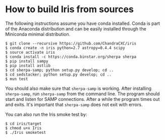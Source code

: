 # How to build Iris from sources

The following instructions assume you have conda installed.
Conda is part of the Anaconda distribution and can be easily installed
through the Miniconda minimal distribution.

````
$ git clone --recursive https://github.com/ChandraCXC/iris
$ conda create -n iris python=2.7 astropy=0.4.4 scipy
$ source activate iris
$ conda install -c https://conda.binstar.org/sherpa sherpa
$ pip install sampy
$ pip install astlib
$ cd sherpa-samp; python setup.py develop; cd ..
$ cd sedstacker; python setup.py develop; cd ..
$ mvn test
````

You should also make sure that `sherpa-samp` is working.
After installing `sherpa-samp`, run `sherpa-samp` from the
command line. The program should start and listen for SAMP
connections. After a while the program times out and exits.
It's important that `sherpa-samp` does not exit with errors.

You can also run the Iris smoke test by:

````
$ cd iris/target
$ chmod u+x Iris
$ ./Iris smoketest
````

